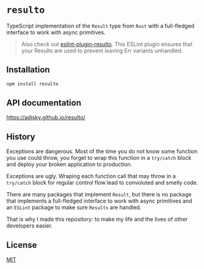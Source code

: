# `resulto`

TypeScript implementation of the `Result` type from `Rust` with a full-fledged
interface to work with async primitives.

> Also check out
> [eslint-plugin-resulto](https://github.com/adjsky/resulto/tree/master/packages/eslint-plugin-resulto).
> This ESLint plugin ensures that your Results are used to prevent leaving Err
> variants unhandled.

## Installation

```bash
npm install resulto
```

## API documentation

https://adjsky.github.io/resulto/

## History

Exceptions are dangerous. Most of the time you do not know some function you use
could throw, you forget to wrap this function in a `try/catch` block and deploy
your broken application to production.

Exceptions are ugly. Wraping each function call that may throw in a `try/catch`
block for regular control flow lead to convoluted and smelly code.

There are many packages that implement `Result`, but there is no package that
implements a full-fledged interface to work with async primitives and an
`ESLint` package to make sure `Results` are handled.

That is why I made this repository: to make my life and the lives of other
developers easier.

## License

[MIT](https://github.com/adjsky/resulto/blob/master/LICENSE)
